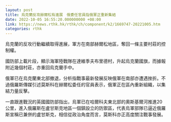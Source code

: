 ```yaml
---
layout: post
title: 烏克蘭反攻赫爾松有進展　俄委任官員指俄軍正重新集結
date: 2022-10-05 16:55:20.000000000 +08:00
link: https://news.rthk.hk/rthk/ch/component/k2/1669747-20221005.htm
categories: rthk
---
```


烏克蘭的反攻行動繼續取得進展，軍方在南部赫爾松地區，奪回一條主要村莊的控制權。

國防部上載片段，顯示海軍陸戰隊在達維季夫布里德村，升起烏克蘭國旗，而據報附近幾個村莊，亦重回烏克蘭手中。

俄軍已在烏克蘭東北部撤退，分析指戰事最新發展反映俄軍在南部亦遭遇挫折。不過俄羅斯傳媒引述莫斯科在赫爾松委任的官員表示，俄軍正在區內重新組織，以集結力量反擊。

一直跟進戰況的英國國防部指出，烏軍已在哈爾科夫東北部的奧斯基爾河推進20公里，進入俄羅斯在盧甘斯克地區一個鎮設立的防禦區，代表烏軍部隊已逼近俄羅斯宣稱已兼併的盧甘斯克，相信從政治角度而言，莫斯科亦正高度關注戰事發展。
